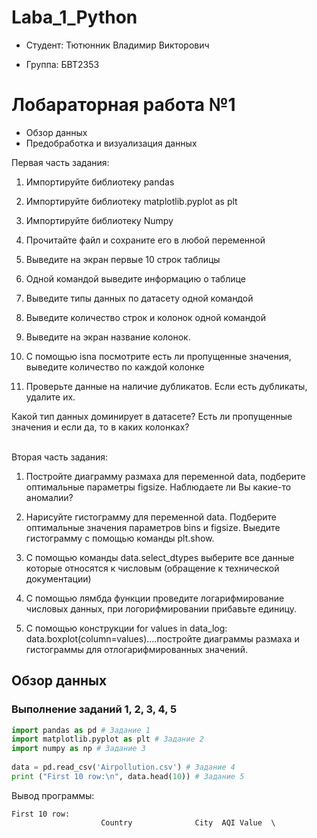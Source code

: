 # Laba_1_Python
<ul>
  <li><p>Студент: Тютюнник Владимир Викторович</p></li>
  <li><p>Группа: БВТ2353</p></li>
</ul>
<h1>Лобараторная работа №1</h1>
<ul>
  <li><a>Обзор данных</a></li>
  <li><a>Предобработка и визуализация данных</a></li>
</ul>
<p>Первая часть задания:</p>
<ol>
  <li><p> Импортируйте библиотеку pandas</p></li>
  <li><p> Импортируйте библиотеку matplotlib.pyplot as plt</p></li>
  <li><p> Импортируйте библиотеку Numpy</p></li>
  <li><p> Прочитайте файл и сохраните его в любой переменной</p></li>
  <li><p> Выведите на экран первые 10 строк таблицы</p></li>
  <li><p> Одной командой выведите информацию о таблице</p></li>
  <li><p> Выведите типы данных по датасету одной командой</p></li>
  <li><p> Выведите количество строк и колонок одной командой</p></li>
  <li><p> Выведите на экран название колонок.</p></li>
  <li><p> С помощью isna посмотрите есть ли пропущенные значения, выведите количество по каждой колонке</p></li>
  <li><p> Проверьте данные на наличие дубликатов. Если есть дубликаты, удалите их.</p></li>
</ol>
Какой тип данных доминирует в датасете? Есть ли пропущенные значения и если да, то в каких колонках?<br><br>


<p>Вторая часть задания:</p>
<ol>
  <li><p> Постройте диаграмму размаха для переменной data, подберите оптимальные параметры figsize. Наблюдаете ли Вы какие-то аномалии?</p></li>
  <li><p> Нарисуйте гистограмму для переменной data. Подберите оптимальные значения параметров bins и figsize. Выедите гистограмму с помощью команды plt.show.</p></li>
  <li><p> С помощью команды data.select_dtypes выберите все данные которые относятся к числовым (обращение к технической документации)</p></li>
  <li><p> С помощью лямбда функции проведите логарифмирование числовых данных, при логорифмировании прибавьте единицу.</p></li>
  <li><p> C помощью конструкции 
for values in data_log:
    data.boxplot(column=values)….постройте диаграммы размаха и гистограммы для отлогарифмированных значений.</p></li>
</ol>
<h2 id="Data">Обзор данных</h2>
<h3>Выполнение заданий 1, 2, 3, 4, 5</h3>


```python
import pandas as pd # Задание 1
import matplotlib.pyplot as plt # Задание 2
import numpy as np # Задание 3
    
data = pd.read_csv('Airpollution.csv') # Задание 4
print ("First 10 row:\n", data.head(10)) # Задание 5
```
<p>Вывод программы:</p>


```
First 10 row:
                    Country              City  AQI Value  \

